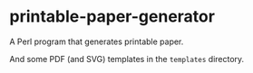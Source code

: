 # printable-paper-generator

A Perl program that generates printable paper.

And some PDF (and SVG) templates in the `templates` directory.
